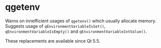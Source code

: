 # qgetenv

Warns on innefficient usages of `qgetenv()` which usually allocate memory.
Suggests usage of `qEnvironmentVariableIsSet()`, `qEnvironmentVariableIsEmpty()` and `qEnvironmentVariableIntValue()`.

These replacements are available since Qt 5.5.
